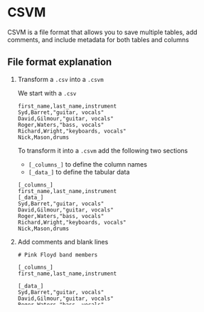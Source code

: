 # CSVM

CSVM is a file format that allows you to save multiple tables, add comments, and include metadata for both tables and columns

## File format explanation

1. Transform a `.csv` into a `.csvm`

    We start with a `.csv`

    ```csv
    first_name,last_name,instrument
    Syd,Barret,"guitar, vocals"
    David,Gilmour,"guitar, vocals"
    Roger,Waters,"bass, vocals"
    Richard,Wright,"keyboards, vocals"
    Nick,Mason,drums
    ```

    To transform it into a `.csvm` add the following two sections

    - `[_columns_]` to define the column names
    - `[_data_]` to define the tabular data

    ```
    [_columns_]
    first_name,last_name,instrument
    [_data_]
    Syd,Barret,"guitar, vocals"
    David,Gilmour,"guitar, vocals"
    Roger,Waters,"bass, vocals"
    Richard,Wright,"keyboards, vocals"
    Nick,Mason,drums
    ```

2. Add comments and blank lines

    ```
    # Pink Floyd band members

    [_columns_]
    first_name,last_name,instrument

    [_data_]
    Syd,Barret,"guitar, vocals"
    David,Gilmour,"guitar, vocals"
    Roger,Waters,"bass, vocals"
    Richard,Wright,"keyboards, vocals"
    Nick,Mason,drums
    ```

3. Add table metadata

    ```
    # Pink Floyd band members
    [_table_meta_.reference]
    "https://en.wikipedia.org/wiki/Pink_Floyd#Band_members"
    [_columns_]
    first_name,last_name,instrument

    [_data_]
    Syd,Barret,"guitar, vocals"
    David,Gilmour,"guitar, vocals"
    Roger,Waters,"bass, vocals"
    Richard,Wright,"keyboards, vocals"
    Nick,Mason,drums
    ```

4. Add column metadata

    ```
    # Pink Floyd band members
    [_table_meta_.reference]
    "https://en.wikipedia.org/wiki/Pink_Floyd#Band_members"
    [_column_meta_.unique]
    false,false,true
    [_columns_]
    first_name,last_name,instrument

    [_data_]
    Syd,Barret,"guitar, vocals"
    David,Gilmour,"guitar, vocals"
    Roger,Waters,"bass, vocals"
    Richard,Wright,"keyboards, vocals"
    Nick,Mason,drums
    ```

5. Save more than one table

    If you want to save more than one table you must use a **namespace** for each table. 

    ```
    # Pink Floyd band members
    [members._table_meta_.reference]
    "https://en.wikipedia.org/wiki/Pink_Floyd#Band_members"
    [members._column_meta_.unique]
    false,false,true
    [members._columns_]
    first_name,last_name,instrument

    [members._data_]
    Syd,Barret,"guitar, vocals"
    David,Gilmour,"guitar, vocals"
    Roger,Waters,"bass, vocals"
    Richard,Wright,"keyboards, vocals"
    Nick,Mason,drums

    [albums._columns_]
    [albums._data_]
    ```


## Read a `.csvm` file 

